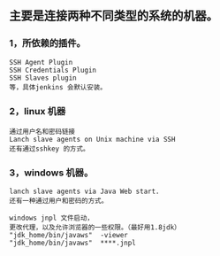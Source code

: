 ## 主要是连接两种不同类型的系统的机器。

### 1，所依赖的插件。
```
SSH Agent Plugin
SSH Credentials Plugin
SSH Slaves plugin
等，具体jenkins 会默认安装。
```
### 2，linux 机器
```
通过用户名和密码链接
Lanch slave agents on Unix machine via SSH
还有通过sshkey 的方式。
```
### 3，windows 机器。

```
lanch slave agents via Java Web start.
还有一种通过用户和密码的方式。

windows jnpl 文件启动，
更改代理，以及允许浏览器的一些权限。（最好用1.8jdk）
"jdk_home/bin/javaws"  -viewer
"jdk_home/bin/javaws"  ****.jnpl
```
